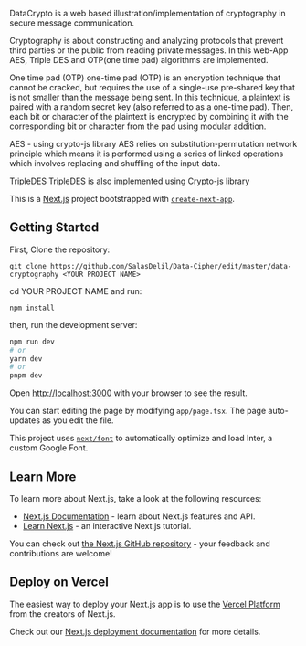 DataCrypto is a web based illustration/implementation of cryptography in secure message communication.

Cryptography is about constructing and analyzing protocols that prevent third parties or the public from reading private messages. In this web-App AES, Triple DES and OTP(one time pad) algorithms are implemented.

One time pad (OTP) one-time pad (OTP) is an encryption technique that cannot be cracked, but requires the use of a single-use pre-shared key that is not smaller than the message being sent. In this technique, a plaintext is paired with a random secret key (also referred to as a one-time pad). Then, each bit or character of the plaintext is encrypted by combining it with the corresponding bit or character from the pad using modular addition.

AES - using crypto-js library AES relies on substitution-permutation network principle which means it is performed using a series of linked operations which involves replacing and shuffling of the input data.

TripleDES TripleDES is also implemented using Crypto-js library


This is a [Next.js](https://nextjs.org/) project bootstrapped with [`create-next-app`](https://github.com/vercel/next.js/tree/canary/packages/create-next-app).

## Getting Started

First, Clone the repository:

```git clone https://github.com/SalasDelil/Data-Cipher/edit/master/data-cryptography <YOUR PROJECT NAME>```

cd YOUR PROJECT NAME and run:

```npm install```

then, run the development server:

```bash
npm run dev
# or
yarn dev
# or
pnpm dev
```

Open [http://localhost:3000](http://localhost:3000) with your browser to see the result.

You can start editing the page by modifying `app/page.tsx`. The page auto-updates as you edit the file.

This project uses [`next/font`](https://nextjs.org/docs/basic-features/font-optimization) to automatically optimize and load Inter, a custom Google Font.

## Learn More

To learn more about Next.js, take a look at the following resources:

- [Next.js Documentation](https://nextjs.org/docs) - learn about Next.js features and API.
- [Learn Next.js](https://nextjs.org/learn) - an interactive Next.js tutorial.

You can check out [the Next.js GitHub repository](https://github.com/vercel/next.js/) - your feedback and contributions are welcome!

## Deploy on Vercel

The easiest way to deploy your Next.js app is to use the [Vercel Platform](https://vercel.com/new?utm_medium=default-template&filter=next.js&utm_source=create-next-app&utm_campaign=create-next-app-readme) from the creators of Next.js.

Check out our [Next.js deployment documentation](https://nextjs.org/docs/deployment) for more details.
